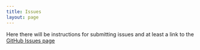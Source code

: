 ```yaml
---
title: Issues
layout: page
---
```


Here there will be instructions for submitting issues and at least a link to the [GitHub Issues page](https://github.com/RDARegistry/RDA-Vocabularies/issues?state=open)
